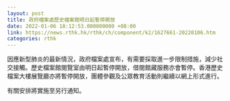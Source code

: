 ```yaml
---
layout: post
title: 政府檔案處歷史檔案館明日起暫停開放
date: 2022-01-06 18:12:53.000000000 +08:00
link: https://news.rthk.hk/rthk/ch/component/k2/1627661-20220106.htm
categories: rthk
---
```


因應新型肺炎的最新情況，政府檔案處宣布，有需要採取進一步限制措施，減少社交接觸。歷史檔案館閱覽室由明日起暫停開放，借閱館藏服務亦會暫停。香港歷史檔案大樓展覽廳亦將暫停開放，團體參觀及公眾教育活動則繼續以網上形式進行。

有關安排將實施至另行通知。

